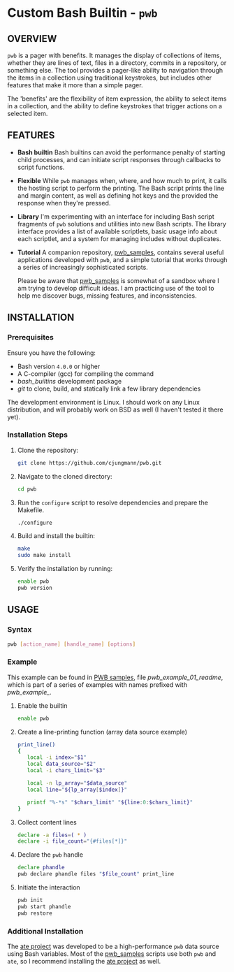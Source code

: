 # Custom Bash Builtin - `pwb`

## OVERVIEW

`pwb` is a pager with benefits.  It manages the display of collections
of items, whether they are lines of text, files in a directory,
commits in a repository, or something else.  The tool provides a
pager-like ability to navigation through the items in a collection
using traditional keystrokes, but includes other features that make
it more than a simple pager.

The 'benefits' are the flexibility of item expression, the ability to
select items in a collection, and the ability to define keystrokes
that trigger actions on a selected item.

## FEATURES

- **Bash builtin**
  Bash builtins can avoid the performance penalty of starting child
  processes, and can initiate script responses through callbacks to
  script functions.

- **Flexible**
  While `pwb` manages when, where, and how much to print, it calls
  the hosting script to perform the printing.  The Bash script
  prints the line and margin content, as well as defining hot keys
  and the provided the response when they're pressed.

- **Library**
  I'm experimenting with an interface for including Bash script
  fragments of `pwb` solutions and utilities into new Bash scripts.
  The library interface provides a list of available scriptlets,
  basic usage info about each scriptlet, and a system for managing
  includes without duplicates.

- **Tutorial**
  A companion repository, [pwb_samples][pwb_samples], contains
  several useful applications developed with `pwb`, and a simple
  tutorial that works through a series of increasingly sophisticated
  scripts.

  Please be aware that [pwb_samples][pwb_samples] is somewhat of
  a sandbox where I am trying to develop difficult ideas.  I am
  practicing use of the tool to help me discover bugs, missing
  features, and inconsistencies.

## INSTALLATION

### Prerequisites

Ensure you have the following:

- Bash version `4.0.0` or higher
- A C-compiler (gcc) for compiling the command
- _bash_builtins_ development package
- _git_ to clone, build, and statically link a
  few library dependencies

The development environment is Linux.  I should work on any Linux
distribution, and will probably work on BSD as well (I haven't tested
it there yet).

### Installation Steps

1. Clone the repository:
    ```bash
    git clone https://github.com/cjungmann/pwb.git
    ```
2. Navigate to the cloned directory:
    ```bash
    cd pwb
    ```
3. Run the `configure` script to resolve dependencies and prepare the Makefile.
   ```bash
   ./configure
   ```
3. Build and install the builtin:
    ```bash
    make
    sudo make install
    ```
4. Verify the installation by running:
    ```bash
    enable pwb
    pwb version
    ```

## USAGE

### Syntax
```bash
pwb [action_name] [handle_name] [options]
```

### Example

This example can be found in [PWB samples][pwb_samples], file
*pwb_example_01_readme*, which is part of a series of examples
with names prefixed with *pwb_example_*.

1. Enable the builtin  
   ```bash
   enable pwb
   ```

2. Create a line-printing function (array data source example)
   ```bash
   print_line()
   {
      local -i index="$1"
      local data_source="$2"
      local -i chars_limit="$3"

      local -n lp_array="$data_source"
      local line="${lp_array[$index]}"

      printf "%-*s" "$chars_limit" "${line:0:$chars_limit}"
   }
   ```

3. Collect content lines
   ```bash
   declare -a files=( * )
   declare -i file_count="{#files[*]}"
   ```

4. Declare the `pwb` handle
   ```bash
   declare phandle
   pwb declare phandle files "$file_count" print_line
   ```

5. Initiate the interaction
   ```bash
   pwb init
   pwb start phandle
   pwb restore
   ```

### Additional Installation

The [ate project][ate_project] was developed to be a high-performance
`pwb` data source using Bash variables.  Most of the [pwb_samples][pwb_samples]
scripts use both `pwb` and `ate`, so I recommend installing the [ate project][ate_project]
as well.









[pwb_project]: https://github.com/cjungmann/pwb
[ate_project]: https://github.com/cjungmann/ate
[pwb_samples]: https://github.com/cjungmann/pwb_samples
